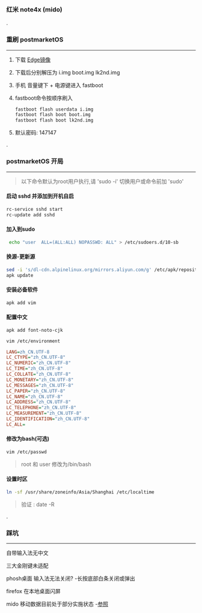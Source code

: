 ### 红米 note4x (mido) 

.  

### 重刷 postmarketOS

---

1. 下载 [Edge镜像](https://images.postmarketos.org/bpo/edge/xiaomi-mido/) 

2. 下载后分别解压为 i.img boot.img lk2nd.img

3. 手机 音量键下 + 电源键进入 fastboot

4. fastboot命令按顺序刷入

   ```sh
   fastboot flash userdata i.img
   fastboot flash boot boot.img
   fastboot flash boot lk2nd.img
   ```

5. 默认密码: 147147

.     

### postmarketOS 开局

---

> 以下命令默认为root用户执行,请 'sudo -i' 切换用户或命令前加 'sudo'

#### 启动 sshd 并添加到开机自启

```sh
rc-service sshd start
rc-update add sshd
```

#### 加入到sudo

```sh
 echo "user  ALL=(ALL:ALL) NOPASSWD: ALL" > /etc/sudoers.d/10-sb
```

#### 换源-更新源

```sh
sed -i 's/dl-cdn.alpinelinux.org/mirrors.aliyun.com/g' /etc/apk/repositories
apk update
```

#### 安装必备软件

```sh
apk add vim 
```

#### 配置中文

```sh
apk add font-noto-cjk
```

```sh
vim /etc/environment
```

```ini
LANG=zh_CN.UTF-8
LC_CTYPE="zh_CN.UTF-8"
LC_NUMERIC="zh_CN.UTF-8"
LC_TIME="zh_CN.UTF-8"
LC_COLLATE="zh_CN.UTF-8"
LC_MONETARY="zh_CN.UTF-8"
LC_MESSAGES="zh_CN.UTF-8"
LC_PAPER="zh_CN.UTF-8"
LC_NAME="zh_CN.UTF-8"
LC_ADDRESS="zh_CN.UTF-8"
LC_TELEPHONE="zh_CN.UTF-8"
LC_MEASUREMENT="zh_CN.UTF-8"
LC_IDENTIFICATION="zh_CN.UTF-8"
LC_ALL=
```

#### 修改为bash(可选)

```sh
vim /etc/passwd
```

> root 和 user 修改为/bin/bash

#### 设置时区

```sh
ln -sf /usr/share/zoneinfo/Asia/Shanghai /etc/localtime
```

> 验证 : date -R

.  

### 踩坑

---

自带输入法无中文

三大金刚键未适配

phosh桌面 输入法无法关闭? -长按底部白条关闭或弹出

firefox 在本地桌面闪屏

mido 移动数据目前处于部分实施状态 -[参照](https://wiki.postmarketos.org/wiki/Devices)

